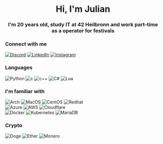 <h1 align="center">Hi, I'm Julian</a>
<h3 align="center">I'm 20 years old, study IT at 42 Heilbronn and work part-time as a operator for festivals</h3>

### Connect with me
[![Discord](https://img.shields.io/badge/discord-5865F2.svg?style=for-the-badge&logo=discord&logoColor=white)](https://discord.gg/KY9J4A7d4J)
[![LinkedIn](https://img.shields.io/badge/LinkedIn-0077B5?style=for-the-badge&logo=linkedin&logoColor=white)](https://de.linkedin.com/in/julian-mühlberger-6620ab2a1)
[![Instagram](https://img.shields.io/badge/Instagram-E4405F?style=for-the-badge&logo=instagram&logoColor=white)](https://instagram.com/moewenmann.jpg)

### Languages
![Python](https://img.shields.io/badge/python-3776AB?style=for-the-badge&logo=python&logoColor=ffdd54)
![c](https://img.shields.io/badge/C-00599C?style=for-the-badge&logo=c&logoColor=white)
![c++](https://img.shields.io/badge/C%2B%2B-00599C?style=for-the-badge&logo=c%2B%2B&logoColor=white)
![C#](https://img.shields.io/badge/C%23-239120?style=for-the-badge&logo=c-sharp&logoColor=white)
![Lua](https://img.shields.io/badge/Lua-2C2D72?style=for-the-badge&logo=lua&logoColor=white)

### I'm familiar with
![Arch](https://img.shields.io/badge/Arch_Linux-1793D1?style=for-the-badge&logo=arch-linux&logoColor=white)
![MacOS](https://img.shields.io/badge/mac%20os-000000?style=for-the-badge&logo=apple&logoColor=white)
![CentOS](https://img.shields.io/badge/Cent%20OS-262577?style=for-the-badge&logo=CentOS&logoColor=white)
![Redhat](https://img.shields.io/badge/Red%20Hat-EE0000?style=for-the-badge&logo=redhat&logoColor=white)   
![Azure](https://img.shields.io/badge/microsoft%20azure-0089D6?style=for-the-badge&logo=microsoft-azure&logoColor=white)
![AWS](https://img.shields.io/badge/Amazon_AWS-FF9900?style=for-the-badge&logo=amazonaws&logoColor=white)
![Cloudflare](https://img.shields.io/badge/Cloudflare-F38020?style=for-the-badge&logo=Cloudflare&logoColor=white)   
![Docker](https://img.shields.io/badge/Docker-2CA5E0?style=for-the-badge&logo=docker&logoColor=white)
![Kubernetes](https://img.shields.io/badge/kubernetes-326ce5.svg?&style=for-the-badge&logo=kubernetes&logoColor=white)
![MariaDB](https://img.shields.io/badge/MariaDB-003545?style=for-the-badge&logo=mariadb&logoColor=white)

### Crypto
![Doge](https://img.shields.io/badge/dogecoin-C2A633?style=for-the-badge&logo=dogecoin&logoColor=white)
![Ether](https://img.shields.io/badge/Ethereum-3C3C3D?style=for-the-badge&logo=Ethereum&logoColor=white)
![Monero](https://img.shields.io/badge/monero-FF6600?style=for-the-badge&logo=monero&logoColor=white)
